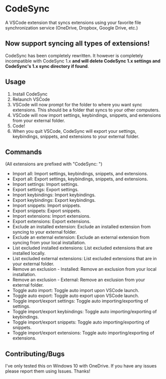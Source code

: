 # CodeSync
A VSCode extension that syncs extensions using your favorite file synchronization service (OneDrive, Dropbox, Google Drive, etc.)

## Now support syncing all types of extensions!
CodeSync has been completely rewritten. It however is completely incompatible with CodeSync 1.x **and will delete CodeSync 1.x settings and CodeSync's 1.x sync directory if found**.

## Usage
1. Install CodeSync
2. Relaunch VSCode
3. VSCode will now prompt for the folder to where you want sync extensions. This should be a folder that syncs to your other computers.
4. VSCode will now import settings, keybindings, snippets, and extensions from your external folder.
5. Code!
6. When you quit VSCode, CodeSync will export your settings, keybindings, snippets, and extensions to your external folder.

## Commands
(All extensions are prefixed with "CodeSync: ")
- Import all: Import settings, keybindings, snippets, and extensions.
- Export all: Export settings, keybindings, snippets, and extensions.
- Import settings: Import settings.
- Export settings: Export settings.
- Import keybindings: Import keybindings.
- Export keybindings: Export keybindings.
- Import snippets: Import snippets.
- Export snippets: Export snippets.
- Import extensions: Import extensions.
- Export extensions: Export extensions.
- Exclude an installed extension: Exclude an installed extension from syncing to your external folder.
- Exclude an external extension: Exclude an external extension from syncing from your local installation.
- List excluded installed extensions: List excluded extensions that are installed locally.
- List excluded external extensions: List excluded extensions that are in your external folder.
- Remove an exclusion - Installed: Remove an exclusion from your local installation.
- Remove an exclusion - External: Remove an exclusion from your external folder.
- Toggle auto import: Toggle auto import upon VSCode launch.
- Toggle auto export: Toggle auto export upon VSCode launch.
- Toggle import/export settings: Toggle auto importing/exporting of settings.
- Toggle import/export keybindings: Toggle auto importing/exporting of keybindings.
- Toggle import/export snippets: Toggle auto importing/exporting of snippets.
- Toggle import/export extensions: Toggle auto importing/exporting of extensions.

## Contributing/Bugs
I've only tested this on Windows 10 with OneDrive. If you have any issues please report them using Issues. Thanks!
